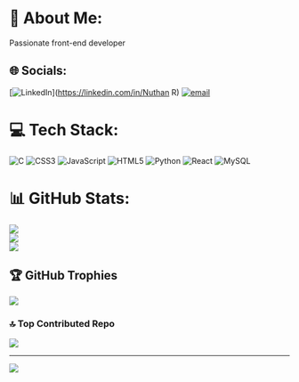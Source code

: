 # 💫 About Me:
Passionate front-end developer


## 🌐 Socials:
[![LinkedIn](https://img.shields.io/badge/LinkedIn-%230077B5.svg?logo=linkedin&logoColor=white)](https://linkedin.com/in/Nuthan R) [![email](https://img.shields.io/badge/Email-D14836?logo=gmail&logoColor=white)](mailto:nuthanr22@gmail.com) 

# 💻 Tech Stack:
![C](https://img.shields.io/badge/c-%2300599C.svg?style=flat&logo=c&logoColor=white) ![CSS3](https://img.shields.io/badge/css3-%231572B6.svg?style=flat&logo=css3&logoColor=white) ![JavaScript](https://img.shields.io/badge/javascript-%23323330.svg?style=flat&logo=javascript&logoColor=%23F7DF1E) ![HTML5](https://img.shields.io/badge/html5-%23E34F26.svg?style=flat&logo=html5&logoColor=white) ![Python](https://img.shields.io/badge/python-3670A0?style=flat&logo=python&logoColor=ffdd54) ![React](https://img.shields.io/badge/react-%2320232a.svg?style=flat&logo=react&logoColor=%2361DAFB) ![MySQL](https://img.shields.io/badge/mysql-4479A1.svg?style=flat&logo=mysql&logoColor=white)
# 📊 GitHub Stats:
![](https://github-readme-stats.vercel.app/api?username=Nuthan-R&theme=dark&hide_border=false&include_all_commits=true&count_private=true)<br/>
![](https://nirzak-streak-stats.vercel.app/?user=Nuthan-R&theme=dark&hide_border=false)<br/>
![](https://github-readme-stats.vercel.app/api/top-langs/?username=Nuthan-R&theme=dark&hide_border=false&include_all_commits=true&count_private=true&layout=compact)

## 🏆 GitHub Trophies
![](https://github-profile-trophy.vercel.app/?username=Nuthan-R&theme=radical&no-frame=false&no-bg=true&margin-w=4)

### 🔝 Top Contributed Repo
![](https://github-contributor-stats.vercel.app/api?username=Nuthan-R&limit=5&theme=dark&combine_all_yearly_contributions=true)

---
[![](https://visitcount.itsvg.in/api?id=Nuthan-R&icon=0&color=0)](https://visitcount.itsvg.in)


